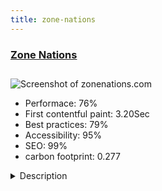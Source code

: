 ```yaml
---
title: zone-nations
---
```


<div style="height: 3rem">
  <a href="https://www.zonenations.com/"><h3>Zone Nations</h3></a>
</div>
<img loading="lazy" src="/images/thumbs/zonenations.com.jpg" alt="Screenshot of zonenations.com" />
<ul>
  <li>Performace: 76%</li>
  <li>
    First contentful paint:
    3.20Sec
  </li>
  <li>Best practices: 79%</li>
  <li>Accessibility: 95%</li>
  <li>SEO: 99%</li>
  <li>carbon footprint: 0.277</li>
</ul>
<details>
  <summary>Description</summary>
  <p>Virtual Social World 3D, Everything you imagine becomes real, you experience a unique experience! YOU are the Voice and Free 3D Chat! 3D Social Network Customize Your Avatar, Build, Sell, Buy, Create, Create Your Business or Partecipate to Events or Courses Also Streaming!Zone Nations uses the Joomla CMS and integrates perfectly with the Opensource OpenSim platform thanks to the JOpenSim solution, components, modules and plugins, that allows user registration and facilitated management of profiles, events, visualization of the virtual world map and much more, both on the website and inworld. Joomla and OpenSim is The Perfect Solution for Integration in Virtual World</p>
</details>

